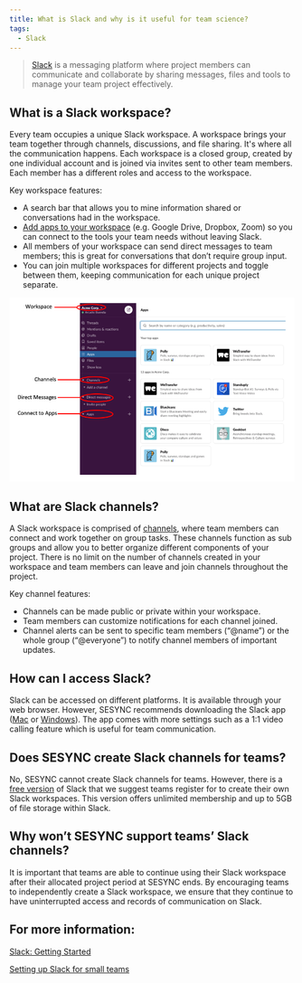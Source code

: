 ```yaml
---
title: What is Slack and why is it useful for team science? 
tags:
  - Slack 
---
```


> [Slack](https://slack.com/help/articles/115004071768-What-is-Slack-) is a messaging platform where project members can communicate and collaborate by sharing messages, files and tools to manage your team project effectively. 

## What is a Slack workspace?

Every team occupies a unique Slack workspace.  A workspace brings your team together through channels, discussions, and file sharing.  It's where all the communication happens.  Each workspace is a closed group, created by one individual account and is joined via invites sent to other team members. Each member has a different roles and access to the workspace. 

Key workspace features: 
* A search bar that allows you to mine information shared or conversations had in the workspace. 
* [Add apps to your workspace](https://slack.com/help/articles/360001537467-Guide-to-apps-in-Slack) (e.g. Google Drive, Dropbox, Zoom) so you can connect to the tools your team needs without leaving Slack.  
* All members of your workspace can send direct messages to team members; this is great for conversations that don’t require group input.   
* You can join multiple workspaces for different projects and toggle between them, keeping communication for each unique project separate.  

![Slack Workspace](/assets/images/Slack_FAQ.png)

## What are Slack channels? 

A Slack workspace is comprised of [channels](https://slack.com/help/articles/360017938993-What-is-a-channel), where team members can connect and work together on group tasks.  These channels function as sub groups and allow you to better organize different components of your project.   There is no limit on the number of channels created in your workspace and team members can leave and join channels throughout the project. 

Key channel features:
* Channels can be made public or private within your workspace. 
* Team members can customize notifications for each channel joined.  
* Channel alerts can be sent to specific team members (“@name”) or the whole group (“@everyone”) to notify channel members of important updates. 

## How can I access Slack? 

Slack can be accessed on different platforms.  It is available through your web browser.  However, SESYNC recommends downloading the Slack app ([Mac](https://slack.com/help/articles/207677868-Download-Slack-for-Mac) or [Windows](https://slack.com/help/articles/209038037-Download-Slack-for-Windows)).  The app comes with more settings such as a 1:1 video calling feature which is useful for team communication. 

## Does SESYNC create Slack channels for teams? 

No, SESYNC cannot create Slack channels for teams.   However, there is a [free version](https://slack.com/help/articles/115002422943-Message-file-and-app-limits-on-the-free-version-of-Slack) of Slack that we suggest teams register for to create their own Slack workspaces.  This version offers unlimited membership and up to 5GB of file storage within Slack. 

## Why won’t SESYNC support teams’ Slack channels? 

It is important that teams are able to continue using their Slack workspace after their allocated project period at SESYNC ends.  By encouraging teams to independently create a Slack workspace, we ensure that they continue to have uninterrupted access and records of communication on Slack. 

## For more information: 

[Slack: Getting Started](https://slack.com/help/categories/360000049043) 

[Setting up Slack for small teams](https://slack.com/blog/collaboration/setting-up-slack-for-small-teams)
